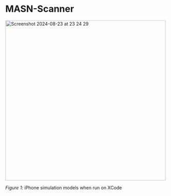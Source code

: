 # MASN-Scanner

<img width="499" alt="Screenshot 2024-08-23 at 23 24 29" src="https://github.com/user-attachments/assets/5d710bac-1f0a-42a6-b8e1-ea7a66ed4e64">

_Figure 1_: iPhone simulation models when run on XCode
